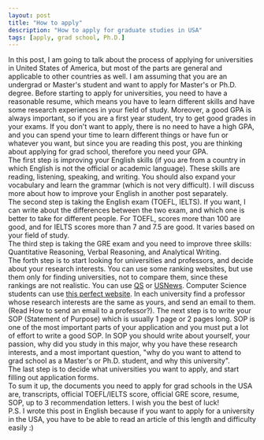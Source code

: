 ```yaml
---
layout: post
title: "How to apply"
description: "How to apply for graduate studies in USA"
tags: [apply, grad school, Ph.D.]
---
```


In this post, I am going to talk about the process of applying for universities in United States of America, but most of the parts are general and applicable to other countries as well. I am assuming that you are an undergrad or Master's student and want to apply for Master's or Ph.D. degree. Before starting to apply for universities, you need to have a reasonable resume, which means you have to learn different skills and have some research experiences in your field of study. Moreover, a good GPA is always important, so if you are a first year student, try to get good grades in your exams. If you don't want to apply, there is no need to have a high GPA, and you can spend your time to learn different things or have fun or whatever you want, but since you are reading this post, you are thinking about applying for grad school, therefore you need your GPA.<br>
The first step is improving your English skills (if you are from a country in which English is not the official or academic language). These skills are reading, listening, speaking, and writing. You should also expand your vocabulary and learn the grammar (which is not very difficult). I will discuss more about how to improve your English in another post separately.<br>
The second step is taking the English exam (TOEFL, IELTS). If you want, I can write about the differences between the two exam, and which one is better to take for different people. For TOEFL, scores more than 100 are good, and for IELTS scores more than 7 and 7.5 are good. It varies based on your field of study.<br>
The third step is taking the GRE exam and you need to improve three skills: Quantitative Reasoning, Verbal Reasoning, and Analytical Writing.<br>
The forth step is to start looking for universities and professors, and decide about your research interests. You can use some ranking websites, but use them only for finding universities, not to compare them, since these rankings are not realistic. You can use <a href="https://www.topuniversities.com/university-rankings/world-university-rankings/2019">QS</a> or <a href="https://www.usnews.com/education/best-global-universities/rankings">USNews</a>. Computer Science students can use <a href="http://csrankings.org/">this perfect website</a>. In each university find a professor whose research interests are the same as yours, and send an email to them. (Read How to send an email to a professor?). The next step is to write your SOP (Statement of Purpose) which is usually 1 page or 2 pages long. SOP is one of the most important parts of your application and you must put a lot of effort to write a good SOP. In SOP you should write about yourself, your passion, why did you study in this major, why you have these research interests, and a most important question, "why do you want to attend to grad school as a Master's or Ph.D. student, and why this university". <br>
The last step is to decide what universities you want to apply, and start filling out application forms.<br>
To sum it up, the documents you need to apply for grad schools in the USA are, transcripts, official TOEFL/IELTS score, official GRE score, resume, SOP, up to 3 recommendation letters. I wish you the best of luck!<br>
P.S. I wrote this post in English because if you want to apply for a university in the USA, you have to be able to read an article of this length and difficulty easily :)

